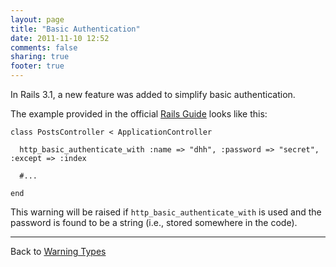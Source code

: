 ```yaml
---
layout: page
title: "Basic Authentication"
date: 2011-11-10 12:52
comments: false
sharing: true
footer: true
---
```


In Rails 3.1, a new feature was added to simplify basic authentication.

The example provided in the official [Rails Guide](http://guides.rubyonrails.org/getting_started.html) looks like this:

    class PostsController < ApplicationController

      http_basic_authenticate_with :name => "dhh", :password => "secret", :except => :index

      #...

    end

This warning will be raised if `http_basic_authenticate_with` is used and the password is found to be a string (i.e., stored somewhere in the code).

---
Back to [Warning Types](/docs/warning_types)
